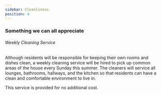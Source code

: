 ```yaml
---
sidebar: Cleanliness
position: 4
---
```

### Something we can all appreciate

###### Weekly Cleaning Service

Although residents will be responsible for keeping their own rooms and dishes clean, a weekly cleaning service will be hired to pick up common areas of the house every Sunday this summer. The cleaners will service all lounges, bathrooms, hallways, and the kitchen so that residents can have a clean and comfortable environment to live in. 

This service is provided for no additional cost.